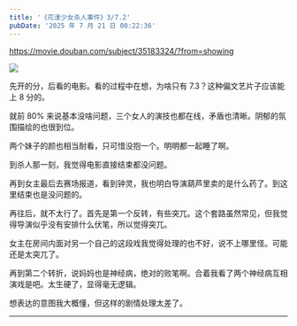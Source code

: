 ```yaml
---
title: '《花漾少女杀人事件》3/7.2'
pubDate: '2025 年 7 月 21 日 00:22:36'
---
```



https://movie.douban.com/subject/35183324/?from=showing

![](https://md.p1gd0g.cc/img3.doubanio.com/view/photo/s_ratio_poster/public/p2923252272.webp)

先开的分，后看的电影。看的过程中在想，为啥只有 7.3？这种偏文艺片子应该能上 8 分的。

就前 80% 来说基本没啥问题，三个女人的演技也都在线，矛盾也清晰。阴郁的氛围描绘的也很到位。

两个妹子的颜也相当耐看，只可惜没抱一个。明明都一起睡了啊。

到杀人那一刻，我觉得电影直接结束都没问题。

再到女主最后去赛场报道，看到钟灵，我也明白导演葫芦里卖的是什么药了。到这里结束也是没问题的。

再往后，就不太行了。首先是第一个反转，有些突兀。这个套路虽然常见，但我觉得导演似乎没有安排什么伏笔，所以觉得突兀。

女主在房间内面对另一个自己的这段戏我觉得处理的也不好，说不上哪里怪。可能还是太突兀了。

再到第二个转折，说妈妈也是神经病，绝对的败笔啊。合着我看了两个神经病互相演戏是吧。太生硬了，显得毫无逻辑。

想表达的意图我大概懂，但这样的剧情处理太差了。

---


